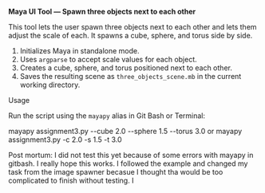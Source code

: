 **Maya UI Tool — Spawn three objects next to each other**

This tool lets the user spawn three objects next to each other and lets them adjust the scale of each. It spawns a cube, sphere, and torus side by side.

1. Initializes Maya in standalone mode.
2. Uses `argparse` to accept scale values for each object.
3. Creates a cube, sphere, and torus positioned next to each other.
4. Saves the resulting scene as `three_objects_scene.mb` in the current working directory.

Usage

Run the script using the `mayapy` alias in Git Bash or Terminal:

mayapy assignment3.py --cube 2.0 --sphere 1.5 --torus 3.0
or
mayapy assignment3.py -c 2.0 -s 1.5 -t 3.0

Post mortum:
I did not test this yet because of some errors with mayapy in gitbash. I really hope this works. I followed the example and changed my task from the image spawner becasue I thought tha would be too complicated to finish without testing. I  




